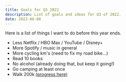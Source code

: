 ```yaml
---
title: Goals for Q3 2022
description: List of goals and ideas for Q3 of 2022.
date: 2022-06-08
---
```


Here is a list of things I want to do before this year ends.

- Less Netflix / HBO Max / YouTube / Disney+
- More Spotify / music in general
- More cycling km's (need to fix my road bike...)
- Read 10 books
- No alcohol (already doing that, but keep it going!)
- Go camping at least once
- Walk 200k <a href="https://docs.google.com/spreadsheets/d/1ekTR5Fu0fZgu2r6m3MX-p66WwCV9AbRko_9VqYQdv6w/edit?usp=sharing">(progress here)</a>
